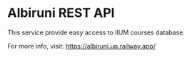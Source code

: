 # Albiruni REST API

This service provide easy access to IIUM courses database.

For more info, visit: https://albiruni.up.railway.app/
